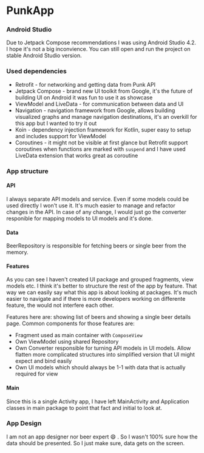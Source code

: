 # PunkApp

### Android Studio

Due to Jetpack Compose recommendations I was using Android Studio 4.2. I hope it's not a big inconvience. You can still open and run the project on stable Android Studio version.

### Used dependencies

 - Retrofit - for networking and getting data from Punk API
 - Jetpack Compose - brand new UI toolkit from Google, it's the future of building UI on Android it was fun to use it as showcase
 - ViewModel and LiveData - for communication between data and UI
 - Navigation - navigation framework from Google, allows building visualized graphs and manage navigation destinations, it's an overkill for this app but I wanted to try it out
 - Koin - dependency injection framework for Kotlin, super easy to setup and includes support for ViewModel
 - Coroutines - it might not be visible at first glance but Retrofit support coroutines when functions are marked with `suspend` and I have used LiveData extension that works great as coroutine


### App structure

#### API

I always separate API models and service. Even if some models could be used directly I won't use it. It's much easier to manage and refactor changes in the API. In case of any change, I would just go the converter responible for mapping models to UI models and it's done.

#### Data

BeerRepository is responsible for fetching beers or single beer from the memory.

#### Features

As you can see I haven't created UI package and grouped fragments, view models etc. I think it's better to structure the rest of the app by feature. That way we can easily say what this app is about looking at packages. It's much easier to navigate and if there is more developers working on differente feature, the would not interfere each other.

Features here are: showing list of beers and showing a single beer details page.
Common components for those features are:
- Fragment used as main container with `ComposeView`
- Own ViewModel using shared Repository
- Own Converter responsible for turning API models in UI models. Allow flatten more complicated structures into simplified version that UI might expect and bind easily
- Own UI models which should always be 1-1 with data that is actually required for view

#### Main

Since this is a single Activity app, I have left MainActivity and Application classes in main package to point that fact and initial to look at.

### App Design

I am not an app designer nor beer expert :smile: . So I wasn't 100% sure how the data should be presented. So I just make sure, data gets on the screen.
